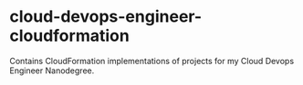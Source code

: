 # cloud-devops-engineer-cloudformation
Contains CloudFormation implementations of projects for my Cloud Devops Engineer Nanodegree.
